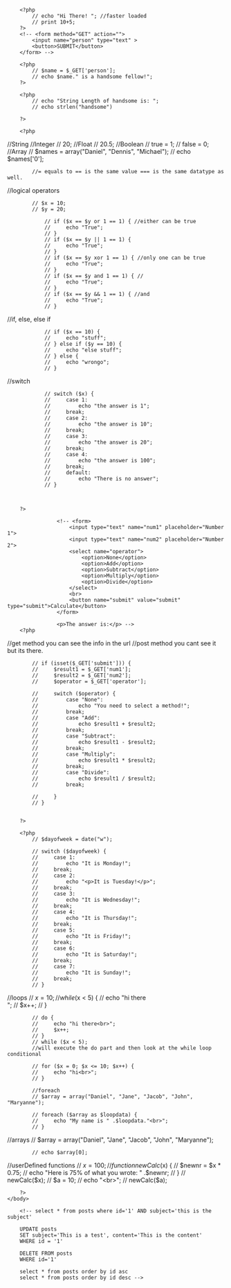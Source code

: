 <html lang="en">
    <head>
        <meta charset="UTF-8">
        <meta name="viewport" content="width=device-width, initial-scale=1.0">
        <meta http-equiv="X-UA-Compatible" content="ie=edge">
        <title>phpTest</title>
    </head>
    <body>
        
        <?php 
            // echo "Hi There! "; //faster loaded
            // print 10+5;
        ?>
        <!-- <form method="GET" action="">
            <input name="person" type="text" >
            <button>SUBMIT</button>
        </form> -->
<!-- variables -->
        <?php 
            // $name = $_GET['person'];
            // echo $name." is a handsome fellow!";
        ?>
<!-- functions -->
        <?php 
            // echo "String Length of handsome is: ";
            // echo strlen("handsome")

        ?>
<!-- dataTypes -->
        <?php 
//String
//Integer
                // 20;
//Float
                // 20.5;
//Boolean
                // true = 1;
                // false = 0;
//Array
                // $names = array("Daniel", "Dennis", "Michael");
                // echo $names['0'];

            //= equals to == is the same value === is the same datatype as well.

//logical operators

            // $x = 10;
            // $y = 20;

                // if ($x == $y or 1 == 1) { //either can be true
                //     echo "True";
                // }
                // if ($x == $y || 1 == 1) {
                //     echo "True";
                // }
                // if ($x == $y xor 1 == 1) { //only one can be true
                //     echo "True";
                // }
                // if ($x == $y and 1 == 1) { //
                //     echo "True";
                // }
                // if ($x == $y && 1 == 1) { //and
                //     echo "True";
                // }

//if, else, else if

                // if ($x == 10) {
                //     echo "stuff";
                // } else if ($y == 10) {
                //     echo "else stuff";
                // } else {
                //     echo "wrongo";
                // }

//switch

                // switch ($x) {
                //     case 1:
                //         echo "the answer is 1";
                //     break;
                //     case 2:
                //         echo "the answer is 10";
                //     break;
                //     case 3:
                //         echo "the answer is 20";
                //     break;
                //     case 4:
                //         echo "the answer is 100";
                //     break;
                //     default:
                //         echo "There is no answer";
                // }

            

        ?>

<!-- calculator -->

                    <!-- <form>
                        <input type="text" name="num1" placeholder="Number 1">
                        <input type="text" name="num2" placeholder="Number 2">
                        <select name="operator">
                            <option>None</option>
                            <option>Add</option>
                            <option>Subtract</option>
                            <option>Multiply</option>
                            <option>Divide</option>
                        </select>
                        <br>
                        <button name="submit" value="submit" type="submit">Calculate</button>
                    </form>

                    <p>The answer is:</p> -->
        <?php 

//get method you can see the info in the url
//post method you cant see it but its there.

            // if (isset($_GET['submit'])) {
            //     $result1 = $_GET['num1'];
            //     $result2 = $_GET['num2'];
            //     $operator = $_GET['operator'];

            //     switch ($operator) {
            //         case "None":
            //             echo "You need to select a method!";
            //         break;
            //         case "Add":
            //             echo $result1 + $result2;
            //         break;
            //         case "Subtract":
            //             echo $result1 - $result2;
            //         break;
            //         case "Multiply":
            //             echo $result1 * $result2;
            //         break;
            //         case "Divide":
            //             echo $result1 / $result2;
            //         break;

            //     }
            // }


        ?>

        <?php
            // $dayofweek = date("w");

            // switch ($dayofweek) {
            //     case 1:
            //         echo "It is Monday!";
            //     break;
            //     case 2:
            //         echo "<p>It is Tuesday!</p>";
            //     break;
            //     case 3:
            //         echo "It is Wednesday!";
            //     break;
            //     case 4:
            //         echo "It is Thursday!";
            //     break;
            //     case 5:
            //         echo "It is Friday!";
            //     break;
            //     case 6:
            //         echo "It is Saturday!";
            //     break;
            //     case 7:
            //         echo "It is Sunday!";
            //     break;
            // }
//loops
            // $x = 10;
            // while ($x < 5) {
            //     echo "hi there<br>";
            //     $x++;
            // }

            // do {
            //     echo "hi there<br>";
            //     $x++;
            // }
            // while ($x < 5);
            //will execute the do part and then look at the while loop conditional
            
            // for ($x = 0; $x <= 10; $x++) {
            //     echo "hi<br>";
            // }

            //foreach
            // $array = array("Daniel", "Jane", "Jacob", "John", "Maryanne");

            // foreach ($array as $loopdata) {
            //     echo "My name is " .$loopdata."<br>";
            // }
//arrays
            // $array = array("Daniel", "Jane", "Jacob", "John", "Maryanne");

            // echo $array[0];
//userDefined functions
            // $x = 100;
            // function newCalc($x) {
            //     $newnr = $x * 0.75;
            //     echo "Here is 75% of what you wrote: " .$newnr;
            // }
            // newCalc($x);
            // $a = 10;
            // echo "<br>";
            // newCalc($a);


        ?>
    </body>
</html>

<!-- SQL STUFF  -->

        <!-- select * from posts where id='1' AND subject='this is the subject'

        UPDATE posts
        SET subject='This is a test', content='This is the content'
        WHERE id = '1'

        DELETE FROM posts
        WHERE id='1'

        select * from posts order by id asc
        select * from posts order by id desc -->
